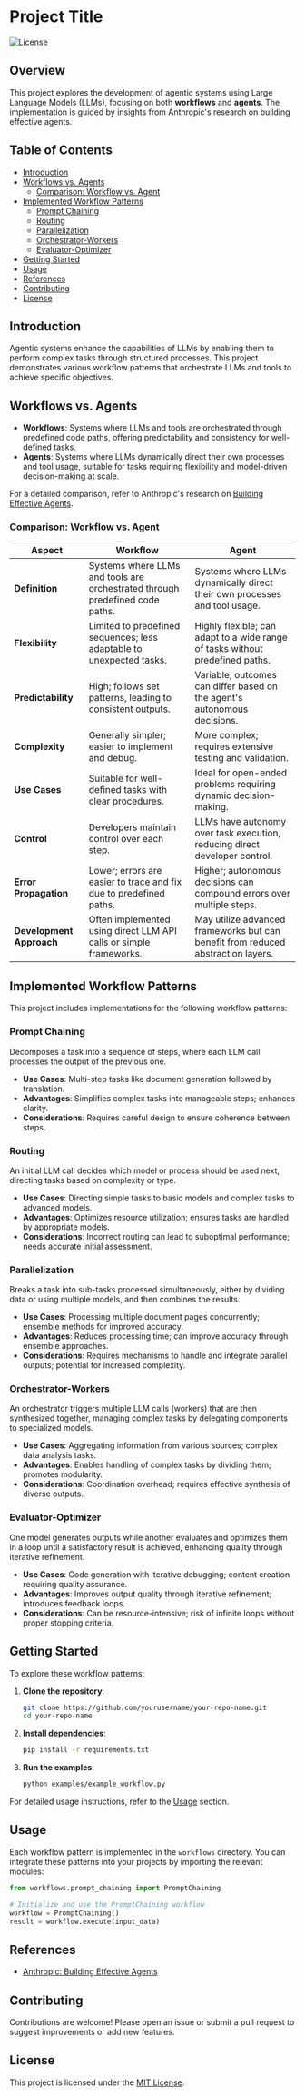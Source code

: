 # Project Title

[![License](https://img.shields.io/badge/license-MIT-blue.svg)](LICENSE)

## Overview

This project explores the development of agentic systems using Large Language Models (LLMs), focusing on both **workflows** and **agents**. The implementation is guided by insights from Anthropic's research on building effective agents.

## Table of Contents

- [Introduction](#introduction)
- [Workflows vs. Agents](#workflows-vs-agents)
  - [Comparison: Workflow vs. Agent](#comparison-workflow-vs-agent)
- [Implemented Workflow Patterns](#implemented-workflow-patterns)
  - [Prompt Chaining](#prompt-chaining)
  - [Routing](#routing)
  - [Parallelization](#parallelization)
  - [Orchestrator-Workers](#orchestrator-workers)
  - [Evaluator-Optimizer](#evaluator-optimizer)
- [Getting Started](#getting-started)
- [Usage](#usage)
- [References](#references)
- [Contributing](#contributing)
- [License](#license)

## Introduction

Agentic systems enhance the capabilities of LLMs by enabling them to perform complex tasks through structured processes. This project demonstrates various workflow patterns that orchestrate LLMs and tools to achieve specific objectives.

## Workflows vs. Agents

- **Workflows**: Systems where LLMs and tools are orchestrated through predefined code paths, offering predictability and consistency for well-defined tasks.
- **Agents**: Systems where LLMs dynamically direct their own processes and tool usage, suitable for tasks requiring flexibility and model-driven decision-making at scale.

For a detailed comparison, refer to Anthropic's research on [Building Effective Agents](https://www.anthropic.com/research/building-effective-agents).

### Comparison: Workflow vs. Agent

| **Aspect**              | **Workflow**                                                                                   | **Agent**                                                                                   |
|-------------------------|-----------------------------------------------------------------------------------------------|--------------------------------------------------------------------------------------------|
| **Definition**          | Systems where LLMs and tools are orchestrated through predefined code paths.                  | Systems where LLMs dynamically direct their own processes and tool usage.                  |
| **Flexibility**         | Limited to predefined sequences; less adaptable to unexpected tasks.                          | Highly flexible; can adapt to a wide range of tasks without predefined paths.              |
| **Predictability**      | High; follows set patterns, leading to consistent outputs.                                    | Variable; outcomes can differ based on the agent's autonomous decisions.                   |
| **Complexity**          | Generally simpler; easier to implement and debug.                                             | More complex; requires extensive testing and validation.                                   |
| **Use Cases**           | Suitable for well-defined tasks with clear procedures.                                        | Ideal for open-ended problems requiring dynamic decision-making.                           |
| **Control**             | Developers maintain control over each step.                                                   | LLMs have autonomy over task execution, reducing direct developer control.                 |
| **Error Propagation**   | Lower; errors are easier to trace and fix due to predefined paths.                            | Higher; autonomous decisions can compound errors over multiple steps.                      |
| **Development Approach**| Often implemented using direct LLM API calls or simple frameworks.                            | May utilize advanced frameworks but can benefit from reduced abstraction layers.           |

## Implemented Workflow Patterns

This project includes implementations for the following workflow patterns:

### Prompt Chaining

Decomposes a task into a sequence of steps, where each LLM call processes the output of the previous one.

- **Use Cases**: Multi-step tasks like document generation followed by translation.
- **Advantages**: Simplifies complex tasks into manageable steps; enhances clarity.
- **Considerations**: Requires careful design to ensure coherence between steps.

### Routing

An initial LLM call decides which model or process should be used next, directing tasks based on complexity or type.

- **Use Cases**: Directing simple tasks to basic models and complex tasks to advanced models.
- **Advantages**: Optimizes resource utilization; ensures tasks are handled by appropriate models.
- **Considerations**: Incorrect routing can lead to suboptimal performance; needs accurate initial assessment.

### Parallelization

Breaks a task into sub-tasks processed simultaneously, either by dividing data or using multiple models, and then combines the results.

- **Use Cases**: Processing multiple document pages concurrently; ensemble methods for improved accuracy.
- **Advantages**: Reduces processing time; can improve accuracy through ensemble approaches.
- **Considerations**: Requires mechanisms to handle and integrate parallel outputs; potential for increased complexity.

### Orchestrator-Workers

An orchestrator triggers multiple LLM calls (workers) that are then synthesized together, managing complex tasks by delegating components to specialized models.

- **Use Cases**: Aggregating information from various sources; complex data analysis tasks.
- **Advantages**: Enables handling of complex tasks by dividing them; promotes modularity.
- **Considerations**: Coordination overhead; requires effective synthesis of diverse outputs.

### Evaluator-Optimizer

One model generates outputs while another evaluates and optimizes them in a loop until a satisfactory result is achieved, enhancing quality through iterative refinement.

- **Use Cases**: Code generation with iterative debugging; content creation requiring quality assurance.
- **Advantages**: Improves output quality through iterative refinement; introduces feedback loops.
- **Considerations**: Can be resource-intensive; risk of infinite loops without proper stopping criteria.

## Getting Started

To explore these workflow patterns:

1. **Clone the repository**:
   ```bash
   git clone https://github.com/yourusername/your-repo-name.git
   cd your-repo-name
   ```

2. **Install dependencies**:
   ```bash
   pip install -r requirements.txt
   ```

3. **Run the examples**:
   ```bash
   python examples/example_workflow.py
   ```

For detailed usage instructions, refer to the [Usage](#usage) section.

## Usage

Each workflow pattern is implemented in the `workflows` directory. You can integrate these patterns into your projects by importing the relevant modules:

```python
from workflows.prompt_chaining import PromptChaining

# Initialize and use the PromptChaining workflow
workflow = PromptChaining()
result = workflow.execute(input_data)
```

## References

- [Anthropic: Building Effective Agents](https://www.anthropic.com/research/building-effective-agents)

## Contributing

Contributions are welcome! Please open an issue or submit a pull request to suggest improvements or add new features.

## License

This project is licensed under the [MIT License](LICENSE).
